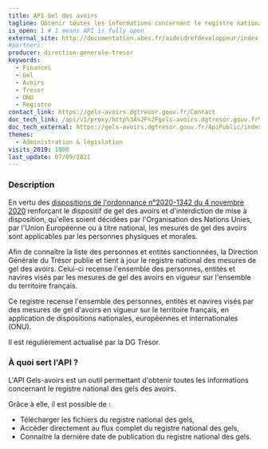 ```yaml
---
title: API Gel des avoirs
tagline: Obtenir toutes les informations concernant le registre national des gels des avoirs
is_open: 1 # 1 means API is fully open
external_site: http://documentation.abes.fr/aideidrefdeveloppeur/index.html#WebServiceRest
#partners:
producer: direction-generale-tresor
keywords:
  - Finances
  - Gel
  - Avoirs
  - Tresor
  - ONU
  - Registre
contact_link: https://gels-avoirs.dgtresor.gouv.fr/Contact
doc_tech_link: /api/v1/proxy/http%3A%2F%2Fgels-avoirs.dgtresor.gouv.fr%2FApiPublic%2Fswagger%2Fv1%2Fswagger.json
doc_tech_external: https://gels-avoirs.dgtresor.gouv.fr/ApiPublic/index.html
themes:
  - Administration & législation
visits_2019: 1000
last_update: 07/09/2021
---
```


### Description

En vertu des [dispositions de l'ordonnance n°2020-1342 du 4 novembre 2020](https://www.legifrance.gouv.fr/jorf/id/JORFTEXT000042494872/) renforçant le dispositif de gel des avoirs et d'interdiction de mise à disposition, qu'elles soient décidées par l'Organisation des Nations Unies, par l'Union Européenne ou à titre national, les mesures de gel des avoirs sont applicables par les personnes physiques et morales.

Afin de connaître la liste des personnes et entités sanctionnées, la Direction Générale du Trésor publie et tient à jour le registre national des mesures de gel des avoirs. Celui-ci recense l'ensemble des personnes, entités et navires visés par les mesures de gel des avoirs en vigueur sur l'ensemble du territoire français.

Ce registre recense l'ensemble des personnes, entités et navires visés par des mesures de gel d'avoirs en vigueur sur le territoire français, en application de dispositions nationales, européennes et internationales (ONU).

Il est régulièrement actualisé par la DG Trésor.

### À quoi sert l'API ?

L'API Gels-avoirs est un outil permettant d'obtenir toutes les informations concernant le registre national des gels des avoirs.

Grâce à elle, il est possible de :

- Télécharger les fichiers du registre national des gels,
- Accéder directement au flux complet du registre national des gels,
- Connaitre la dernière date de publication du registre national des gels.
